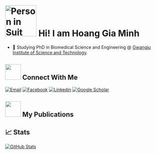 <h1>
  <img src="https://raw.githubusercontent.com/Tarikul-Islam-Anik/Animated-Fluent-Emojis/master/Emojis/People%20with%20activities/Person%20in%20Suit%20Levitating%20Medium-Light%20Skin%20Tone.png" alt="Person in Suit Levitating Medium-Light Skin Tone" width="100" height="100" />
  Hi! I am Hoang Gia Minh 
</h1>

* 📖 Studying PhD in Biomedical Science and Engineering @ [Gwangju Institute of Science and Technology](https://www.gist.ac.kr/en/). 

## <img height="50" src="https://raw.githubusercontent.com/Tarikul-Islam-Anik/Animated-Fluent-Emojis/master/Emojis/Smilies/See-No-Evil%20Monkey.png"/> Connect With Me
<!-- Contacts -->
[![Email](https://img.shields.io/badge/-Email-red?style=flat-square&logo=gmail&logoColor=white)](giaminh2022@gm.gist.ac.kr)
[![Facebook](https://img.shields.io/badge/Telegram-2CA5E0?style=flat&logo=telegram&logoColor=white&color=229ED9)](https://www.facebook.com/giaminhbk/)
[![Linkedin](https://img.shields.io/badge/-Linkedin-blue?style=flat-square&logo=linkedin)](https://www.linkedin.com/in/minh-hoang-gia/)
[![Google Scholar](https://img.shields.io/badge/Scholar-100000?style=flat&logo=GoogleScholar&logoColor=white&&color=0181FF)](https://scholar.google.com/citations?user=Lo1YsfcAAAAJ)

## <img height="50" src="https://raw.githubusercontent.com/Tarikul-Islam-Anik/Animated-Fluent-Emojis/master/Emojis/Objects/Graduation%20Cap.png"/> My Publications

## &#x1f4c8; Stats

<a href="https://github.com/giaminhgist/giaminhgist">
  <img align="center" src="https://github-readme-stats.vercel.app/api?username=giaminhgist&show_icons=true&line_height=27&theme=radical" alt="GitHub Stats"/>
</a>
